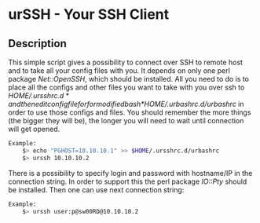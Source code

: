 urSSH - Your SSH Client
========================

## Description

This simple script gives a possibility to connect over SSH to remote host and to take all your
config files with you. It depends on only one perl package *Net::OpenSSH*, which  should be installed. 
All you need to do is to place all the configs and other files you want to take with you 
over ssh to *$HOME/.ursshrc.d* and then edit config file for for modified bash *$HOME/.urbashrc.d/urbashrc*
in order to use those configs and files.
You should remember the more things (the bigger they will be), the longer you will need to wait until connection 
will get opened.

```bash
Example:
    $> echo "PGHOST=10.10.10.1" >> $HOME/.ursshrc.d/urbashrc
    $> urssh 10.10.10.2
```

There is a possibility to specify login and password with hostname/IP in the connection string. In order 
to support this the perl package *IO::Pty* should be installed. Then one can use next connection string:

```bash
Example:
    $> urssh user:p@sw00RD@10.10.10.2
```
